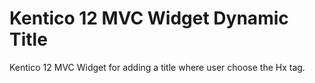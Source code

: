 # Kentico 12 MVC Widget Dynamic Title
Kentico 12 MVC Widget for adding a title where user choose the Hx tag.
